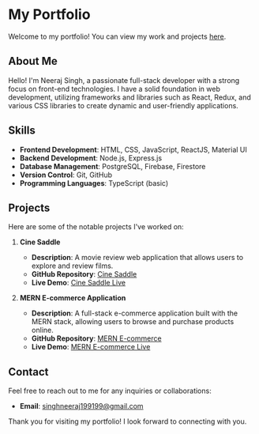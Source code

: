 # My Portfolio

Welcome to my portfolio! You can view my work and projects [here](https://nsb199.github.io/portfolio/).

## About Me

Hello! I'm Neeraj Singh, a passionate full-stack developer with a strong focus on front-end technologies. I have a solid foundation in web development, utilizing frameworks and libraries such as React, Redux, and various CSS libraries to create dynamic and user-friendly applications.

## Skills

- **Frontend Development**: HTML, CSS, JavaScript, ReactJS, Material UI
- **Backend Development**: Node.js, Express.js
- **Database Management**: PostgreSQL, Firebase, Firestore
- **Version Control**: Git, GitHub
- **Programming Languages**: TypeScript (basic)

## Projects

Here are some of the notable projects I've worked on:

1. **Cine Saddle**
   - **Description**: A movie review web application that allows users to explore and review films.
   - **GitHub Repository**: [Cine Saddle](https://github.com/nsb199/CineSaddle.git)
   - **Live Demo**: [Cine Saddle Live](https://cine-saddle-one.vercel.app/)

2. **MERN E-commerce Application**
   - **Description**: A full-stack e-commerce application built with the MERN stack, allowing users to browse and purchase products online.
   - **GitHub Repository**: [MERN E-commerce](https://github.com/nsb199/mern-ecommerce-deploy-to-render.git)
   - **Live Demo**: [MERN E-commerce Live](https://mern-ecommerce-deploy-to-render-1-zdgj.onrender.com/)

## Contact

Feel free to reach out to me for any inquiries or collaborations:

- **Email**: [singhneeraj199199@gmail.com](mailto:singhneeraj199199@gmail.com)

Thank you for visiting my portfolio! I look forward to connecting with you.
